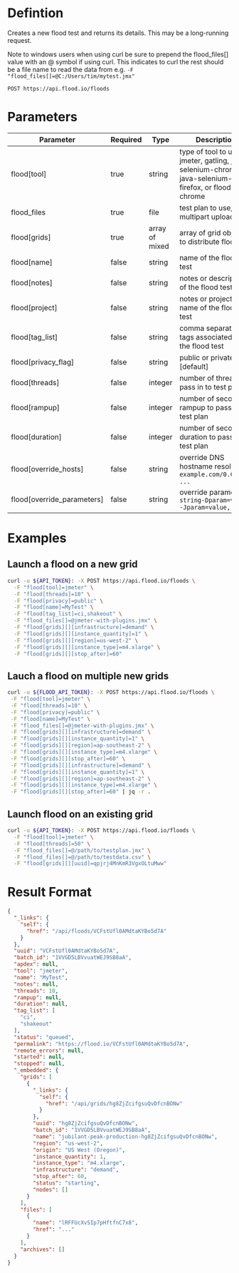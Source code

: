 # Defintion

Creates a new flood test and returns its details. This may be a long-running request.

Note to windows users when using curl be sure to prepend the flood_files[] value with an @ symbol if using curl. This indicates to curl the rest should be a file name to read the data from e.g. `-F "flood_files[]=@C:/Users/tim/mytest.jmx"`

    POST https://api.flood.io/floods

# Parameters

| Parameter | Required | Type | Description |
| --------- | -------- | ---- | ----------- |
| flood[tool] | true | string | type of tool to use: jmeter, gatling, java-selenium-chrome or java-selenium-firefox, or flood-chrome |
| flood_files | true | file | test plan to use, as a multipart upload |
| flood[grids] | true | array of mixed | array of grid objects to distribute flood to |
| flood[name] | false | string | name of the flood test |
| flood[notes] | false | string | notes or description of the flood test |
| flood[project] | false | string | notes or project name of the flood test |
| flood[tag_list] | false | string | comma separated tags associated with the flood test |
| flood[privacy_flag] | false | string | public or private [default]|
| flood[threads] | false | integer | number of threads to pass in to test plan |
| flood[rampup] | false | integer | number of seconds rampup to pass in to test plan |
| flood[duration] | false | integer | number of seconds duration to pass in to test plan |
| flood[override_hosts] | false | string | override DNS hostname resolution `example.com/0.0.0.0, ...` |
| flood[override_parameters] | false | string | override parameters `string-Dparam=value, -Jparam=value, ...` |

# Examples

## Launch a flood on a new grid

```sh
curl -u ${API_TOKEN}: -X POST https://api.flood.io/floods \
  -F "flood[tool]=jmeter" \
  -F "flood[threads]=10" \
  -F "flood[privacy]=public" \
  -F "flood[name]=MyTest" \
  -F "flood[tag_list]=ci,shakeout" \
  -F "flood_files[]=@jmeter-with-plugins.jmx" \
  -F "flood[grids][][infrastructure]=demand" \
  -F "flood[grids][][instance_quantity]=1" \
  -F "flood[grids][][region]=us-west-2" \
  -F "flood[grids][][instance_type]=m4.xlarge" \
  -F "flood[grids][][stop_after]=60"
```

## Lauch a flood on multiple new grids

```sh
curl -u ${FLOOD_API_TOKEN}: -X POST https://api.flood.io/floods \
 -F "flood[tool]=jmeter" \
 -F "flood[threads]=10" \
 -F "flood[privacy]=public" \
 -F "flood[name]=MyTest" \
 -F "flood_files[]=@jmeter-with-plugins.jmx" \
 -F "flood[grids][][infrastructure]=demand" \
 -F "flood[grids][][instance_quantity]=1" \
 -F "flood[grids][][region]=ap-southeast-2" \
 -F "flood[grids][][instance_type]=m4.xlarge" \
 -F "flood[grids][][stop_after]=60" \
 -F "flood[grids][][infrastructure]=demand" \
 -F "flood[grids][][instance_quantity]=1" \
 -F "flood[grids][][region]=ap-southeast-2" \
 -F "flood[grids][][instance_type]=m4.xlarge" \
 -F "flood[grids][][stop_after]=60" | jq -r .
 ```

## Launch flood on an existing grid

```sh
curl -u ${API_TOKEN}: -X POST https://api.flood.io/floods \
  -F "flood[tool]=jmeter" \
  -F "flood[threads]=50" \
  -F "flood_files[]=@/path/to/testplan.jmx" \
  -F "flood_files[]=@/path/to/testdata.csv" \
  -F "flood[grids][][uuid]=qpjrj4MnKmR3VgxOLtuMww"
```

# Result Format

```json
{
  "_links": {
    "self": {
      "href": "/api/floods/VCFstUfl0AMdtaKYBo5d7A"
    }
  },
  "uuid": "VCFstUfl0AMdtaKYBo5d7A",
  "batch_id": "1VVGD5LBVvuatWEJ9SB8aA",
  "apdex": null,
  "tool": "jmeter",
  "name": "MyTest",
  "notes": null,
  "threads": 10,
  "rampup": null,
  "duration": null,
  "tag_list": [
    "ci",
    "shakeout"
  ],
  "status": "queued",
  "permalink": "https://flood.io/VCFstUfl0AMdtaKYBo5d7A",
  "remote_errors": null,
  "started": null,
  "stopped": null,
  "_embedded": {
    "grids": [
      {
        "_links": {
          "self": {
            "href": "/api/grids/hg8ZjZcifgsuQvDfcnBONw"
          }
        },
        "uuid": "hg8ZjZcifgsuQvDfcnBONw",
        "batch_id": "1VVGD5LBVvuatWEJ9SB8aA",
        "name": "jubilant-peak-production-hg8ZjZcifgsuQvDfcnBONw",
        "region": "us-west-2",
        "origin": "US West (Oregon)",
        "instance_quantity": 1,
        "instance_type": "m4.xlarge",
        "infrastructure": "demand",
        "stop_after": 60,
        "status": "starting",
        "nodes": []
      }
    ],
    "files": [
      {
        "name": "lRFFUcXvSIp7pHftfnC7x8",
        "href": "..."
      }
    ],
    "archives": []
  }
}
```

